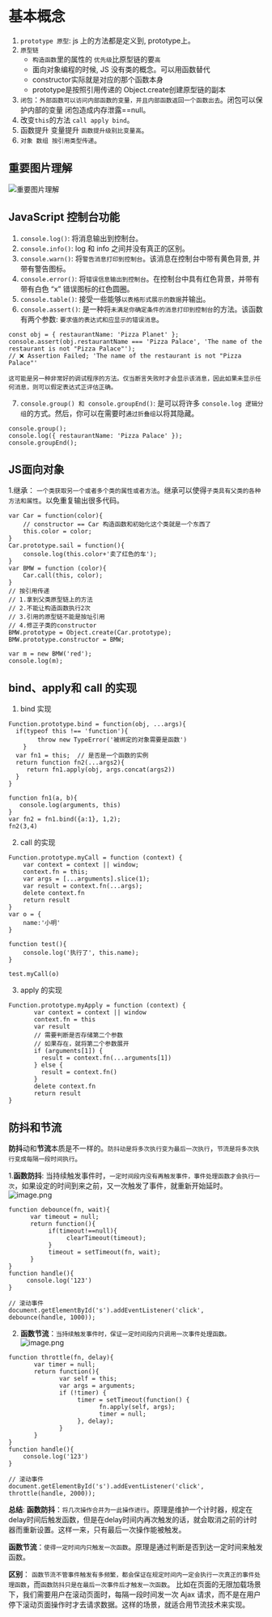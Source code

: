 # 基本概念

1. `prototype 原型`: js 上的方法都是定义到, prototype上。
2. `原型链`
    * `构造函数`里的属性的 `优先级`比原型链的要`高`
    * 面向对象编程的时候, JS 没有类的概念。可以用函数替代
    * constructor实际就是对应的那个函数本身
    * prototype是按照引用传递的  Object.create创建原型链的副本
3. `闭包`：`外部函数可以访问内部函数的变量，并且内部函数返回一个函数出去`。闭包可以保护内部的变量  闭包造成内存泄露==null。
4. 改变`this`的方法 `call apply bind`。
5. 函数提升 变量提升 `函数提升级别比变量高`。
6. `对象 数组 按引用类型传递`。


## 重要图片理解
![重要图片理解](原型链.jpg)

## JavaScript 控制台功能
1. `console.log()`: 将消息输出到控制台。
2. `console.info()`: log 和 info 之间并没有真正的区别。
3. `console.warn()`: 将`警告消息打印到控制台`。该消息在控制台中带有黄色背景, 并带有警告图标。
4. `console.error()`: 将`错误信息输出到控制台`。在控制台中具有红色背景，并带有带有白色 “x” 错误图标的红色圆圈。
5. `console.table()`:  接受一些能够`以表格形式展示的数据`并输出。
6. `console.assert()`: 是一种将`未满足你确定条件的消息打印到控制台`的方法。该函数有两个参数: `要求值的表达式和应显示的错误消息`。
```
const obj = { restaurantName: 'Pizza Planet' };
console.assert(obj.restaurantName === 'Pizza Palace', 'The name of the restaurant is not "Pizza Palace"');
// ❌ Assertion Failed; 'The name of the restaurant is not "Pizza Palace"'

这可能是另一种非常好的调试程序的方法。仅当断言失败时才会显示该消息，因此如果未显示任何消息，则可以假定表达式正评估正确。
```
7. `console.group() 和 console.groupEnd()`:  是可以将许多 `console.log 逻辑分组`的方式。然后，你可以在需要时`通过折叠组`以将其隐藏。
```
console.group();
console.log({ restaurantName: 'Pizza Palace' });
console.groupEnd();
```
 


## JS面向对象

1.继承： `一个类获取另一个或者多个类的属性或者方法`。继承可以使得`子类具有父类的各种方法和属性`。以免重复输出很多代码。
```
var Car = function(color){
    // constructor == Car 构造函数和初始化这个类就是一个东西了
    this.color = color;
}
Car.prototype.sail = function(){
	console.log(this.color+'卖了红色的车');
}
var BMW = function (color){
	Car.call(this, color);
}
// 按引用传递
// 1.拿到父类原型链上的方法
// 2.不能让构造函数执行2次
// 3.引用的原型链不能是按址引用
// 4.修正子类的constructor 
BMW.prototype = Object.create(Car.prototype);
BMW.prototype.constructor = BMW;

var m = new BMW('red');
console.log(m);
```




## bind、apply和 call 的实现
1. bind 实现
```
Function.prototype.bind = function(obj, ...args){
  if(typeof this !== 'function'){
        throw new TypeError('被绑定的对象需要是函数')
    }
  var fn1 = this;  // 是否是一个函数的实例
  return function fn2(...args2){
     return fn1.apply(obj, args.concat(args2))
  }
}

function fn1(a, b){
   console.log(arguments, this)
}
var fn2 = fn1.bind({a:1}, 1,2);
fn2(3,4)
```

2. call 的实现
```
Function.prototype.myCall = function (context) {
    var context = context || window;
    context.fn = this;
    var args = [...arguments].slice(1);
    var result = context.fn(...args);
    delete context.fn
    return result
}     
var o = {
    name:'小明'
}   

function test(){
    console.log('执行了', this.name);
}

test.myCall(o)
```

3. apply 的实现
```
Function.prototype.myApply = function (context) {
       var context = context || window
       context.fn = this
       var result
       // 需要判断是否存储第二个参数 
       // 如果存在，就将第二个参数展开 
       if (arguments[1]) {
         result = context.fn(...arguments[1])
       } else {
         result = context.fn()
       }
       delete context.fn
       return result
}
```
 

## 防抖和节流
**防抖**动和**节流**本质是不一样的。`防抖动是将多次执行变为最后一次执行`，`节流是将多次执行变成每隔一段时间执行`。

1.**函数防抖**: 当持续触发事件时，`一定时间段内没有再触发事件，事件处理函数才会执行一次`，如果设定的时间到来之前，又一次触发了事件，就重新开始延时。
![image.png](https://upload-images.jianshu.io/upload_images/11405974-f0423b9c285fe7a1.png?imageMogr2/auto-orient/strip%7CimageView2/2/w/1240)
```
function debounce(fn, wait){
      var timeout = null;
      return function(){
           if(timeout!==null){
                clearTimeout(timeout); 
           }
           timeout = setTimeout(fn, wait);
      }
}
function handle(){
     console.log('123')
}
            
// 滚动事件
document.getElementById('s').addEventListener('click', debounce(handle, 1000));
```

2. **函数节流**：`当持续触发事件时，保证一定时间段内只调用一次事件处理函数。`
![image.png](https://upload-images.jianshu.io/upload_images/11405974-0d7d6c9d3326aa2a.png?imageMogr2/auto-orient/strip%7CimageView2/2/w/1240)
```
function throttle(fn, delay){
       var timer = null;
       return function(){
              var self = this;
              var args = arguments;
              if (!timer) {
                   timer = setTimeout(function() {
                         fn.apply(self, args);
                         timer = null;
                   }, delay);
              }
       }
}
function handle(){
    console.log('123')
}
            
// 滚动事件
document.getElementById('s').addEventListener('click', throttle(handle, 2000));
```

**总结**:
**函数防抖**：`将几次操作合并为一此操作进行`。原理是维护一个计时器，规定在delay时间后触发函数，但是在delay时间内再次触发的话，就会取消之前的计时器而重新设置。这样一来，只有最后一次操作能被触发。

**函数节流**：`使得一定时间内只触发一次函数`。原理是通过判断是否到达一定时间来触发函数。

**区别**： `函数节流不管事件触发有多频繁，都会保证在规定时间内一定会执行一次真正的事件处理函数`，而`函数防抖只是在最后一次事件后才触发一次函数`。 比如在页面的无限加载场景下，我们需要用户在滚动页面时，每隔一段时间发一次 Ajax 请求，而不是在用户停下滚动页面操作时才去请求数据。这样的场景，就适合用节流技术来实现。







